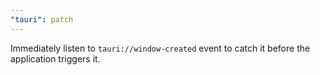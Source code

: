 ```yaml
---
"tauri": patch
---
```


Immediately listen to `tauri://window-created` event to catch it before the application triggers it.
